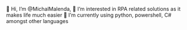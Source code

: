 👋 Hi, I’m @MichalMalenda,
👀 I’m interested in RPA related solutions as it makes life much easier
🌱 I’m currently using python, powershell, C# amongst other languages

<!---
MichalMalenda/README is a ✨ special ✨ repository because its `README.md` (this file) appears on your GitHub profile.
You can click the Preview link to take a look at your changes.
--->
